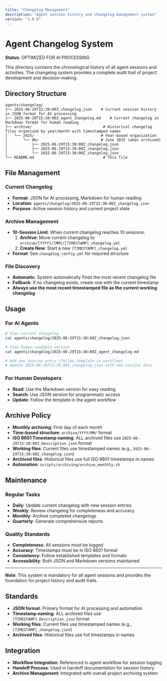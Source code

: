 ```yaml
---
title: "Changelog Management"
description: "Agent session history and changelog management system"
version: "1.0.0"
---
```


# Agent Changelog System

**Status**: OPTIMIZED FOR AI PROCESSING

This directory contains the chronological history of all agent sessions and activities. The changelog system provides a complete audit trail of project development and decision-making.

## Directory Structure

```
agents/changelog/
├── 2025-06-29T15:30:00Z_changelog.json    # Current session history in JSON format for AI processing
├── 2025-06-29T15:30:00Z_agent_changelog.md    # Current changelog in Markdown format for human reading
├── archive/                                # Historical changelog files organized by year/month with timestamped names
│   └── 2025/                              # Year-based organization
│       └── 06/                            # June 2025 (when archived)
│           ├── 2025-06-29T15:30:00Z_changelog.json
│           ├── 2025-06-29T15:30:00Z_changelog.json
│           └── 2025-06-29T15:30:00Z_changelog.json
└── README.md                               # This file
```

## File Management

### **Current Changelog**
- **Format**: JSON for AI processing, Markdown for human reading
- **Location**: `agents/changelog/2025-06-29T15:30:00Z_changelog.json`
- **Purpose**: Active session history and current project state

### **Archive Management**
- **10-Session Limit**: When current changelog reaches 10 sessions:
  1. **Archive**: Move current changelog to `archive/[YYYY]/[MM]/[TIMESTAMP]_changelog.yml`
  2. **Create New**: Start a new `[TIMESTAMP]_changelog.yml`
- **Format**: See `changelog_config.yml` for required structure

### **File Discovery**
- **Automatic**: System automatically finds the most recent changelog file
- **Fallback**: If no changelog exists, create one with the current timestamp
- **Always use the most recent timestamped file as the current working changelog**

## Usage

### **For AI Agents**
```bash
# View current changelog
cat agents/changelog/2025-06-29T15:30:00Z_changelog.json

# View human-readable version
cat agents/changelog/2025-06-29T15:30:00Z_agent_changelog.md

# Add new session entry (follow template in workflow)
# Update 2025-06-29T15:30:00Z_changelog.json with new session data
```

### **For Human Developers**
- **Read**: Use the Markdown version for easy reading
- **Search**: Use JSON version for programmatic access
- **Update**: Follow the template in the agent workflow

## Archive Policy

- **Monthly archiving**: First day of each month
- **Time-based structure**: `archive/YYYY/MM/` format
- **ISO 8601 Timestamp naming**: ALL archived files use `2025-06-29T15:30:00Z_Description.json` format
- **Working files**: Current files use timestamped names (e.g., `2025-06-29T15:30:00Z_changelog.json`)
- **Archived files**: Historical files use full ISO 8601 timestamps in names
- **Automation**: `scripts/archiving/archive_monthly.sh`

## Maintenance

### **Regular Tasks**
- **Daily**: Update current changelog with new session entries
- **Weekly**: Review changelog for completeness and accuracy
- **Monthly**: Archive completed changelogs
- **Quarterly**: Generate comprehensive reports

### **Quality Standards**
- **Completeness**: All sessions must be logged
- **Accuracy**: Timestamps must be in ISO 8601 format
- **Consistency**: Follow established templates and formats
- **Accessibility**: Both JSON and Markdown versions maintained

---

**Note**: This system is mandatory for all agent sessions and provides the foundation for project history and audit trails.

## Standards

- **JSON format**: Primary format for AI processing and automation
- **Timestamp naming**: ALL archived files use `[TIMESTAMP]_Description.json` format
- **Working files**: Current files use timestamped names (e.g., `[TIMESTAMP]_changelog.json`)
- **Archived files**: Historical files use full timestamps in names

## Integration

- **Workflow Integration**: Referenced in agent workflow for session logging
- **Handoff Process**: Used in handoff documentation for session history
- **Archive Management**: Integrated with overall project archiving system